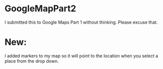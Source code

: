 # GoogleMapPart2
I submitted this to Google Maps Part 1 without thinking. Please excuse that.
# New:
I added markers to my map so it will point to the location when you select a place from the drop down.
